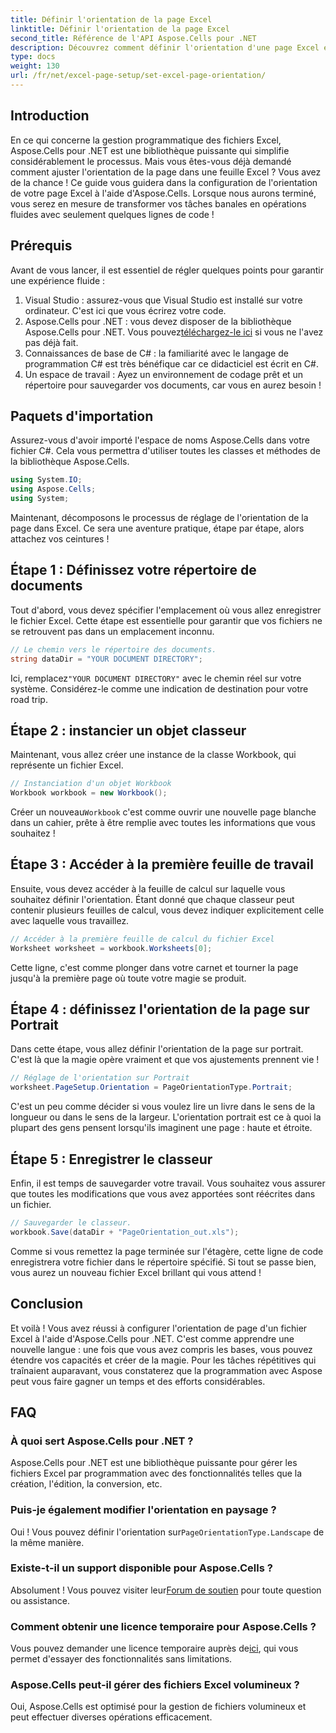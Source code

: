 ```yaml
---
title: Définir l'orientation de la page Excel
linktitle: Définir l'orientation de la page Excel
second_title: Référence de l'API Aspose.Cells pour .NET
description: Découvrez comment définir l'orientation d'une page Excel étape par étape à l'aide d'Aspose.Cells pour .NET. Obtenez des résultats optimisés.
type: docs
weight: 130
url: /fr/net/excel-page-setup/set-excel-page-orientation/
---
```

## Introduction

En ce qui concerne la gestion programmatique des fichiers Excel, Aspose.Cells pour .NET est une bibliothèque puissante qui simplifie considérablement le processus. Mais vous êtes-vous déjà demandé comment ajuster l'orientation de la page dans une feuille Excel ? Vous avez de la chance ! Ce guide vous guidera dans la configuration de l'orientation de votre page Excel à l'aide d'Aspose.Cells. Lorsque nous aurons terminé, vous serez en mesure de transformer vos tâches banales en opérations fluides avec seulement quelques lignes de code !

## Prérequis

Avant de vous lancer, il est essentiel de régler quelques points pour garantir une expérience fluide :

1. Visual Studio : assurez-vous que Visual Studio est installé sur votre ordinateur. C'est ici que vous écrirez votre code.
2. Aspose.Cells pour .NET : vous devez disposer de la bibliothèque Aspose.Cells pour .NET. Vous pouvez[téléchargez-le ici](https://releases.aspose.com/cells/net/) si vous ne l'avez pas déjà fait.
3. Connaissances de base de C# : la familiarité avec le langage de programmation C# est très bénéfique car ce didacticiel est écrit en C#.
4. Un espace de travail : Ayez un environnement de codage prêt et un répertoire pour sauvegarder vos documents, car vous en aurez besoin !

## Paquets d'importation

Assurez-vous d'avoir importé l'espace de noms Aspose.Cells dans votre fichier C#. Cela vous permettra d'utiliser toutes les classes et méthodes de la bibliothèque Aspose.Cells.

```csharp
using System.IO;
using Aspose.Cells;
using System;
```

Maintenant, décomposons le processus de réglage de l'orientation de la page dans Excel. Ce sera une aventure pratique, étape par étape, alors attachez vos ceintures !

## Étape 1 : Définissez votre répertoire de documents

Tout d'abord, vous devez spécifier l'emplacement où vous allez enregistrer le fichier Excel. Cette étape est essentielle pour garantir que vos fichiers ne se retrouvent pas dans un emplacement inconnu.

```csharp
// Le chemin vers le répertoire des documents.
string dataDir = "YOUR DOCUMENT DIRECTORY";
```

 Ici, remplacez`"YOUR DOCUMENT DIRECTORY"` avec le chemin réel sur votre système. Considérez-le comme une indication de destination pour votre road trip.

## Étape 2 : instancier un objet classeur

Maintenant, vous allez créer une instance de la classe Workbook, qui représente un fichier Excel.

```csharp
// Instanciation d'un objet Workbook
Workbook workbook = new Workbook();
```

 Créer un nouveau`Workbook` c'est comme ouvrir une nouvelle page blanche dans un cahier, prête à être remplie avec toutes les informations que vous souhaitez !

## Étape 3 : Accéder à la première feuille de travail

Ensuite, vous devez accéder à la feuille de calcul sur laquelle vous souhaitez définir l'orientation. Étant donné que chaque classeur peut contenir plusieurs feuilles de calcul, vous devez indiquer explicitement celle avec laquelle vous travaillez.

```csharp
// Accéder à la première feuille de calcul du fichier Excel
Worksheet worksheet = workbook.Worksheets[0];
```

Cette ligne, c'est comme plonger dans votre carnet et tourner la page jusqu'à la première page où toute votre magie se produit.

## Étape 4 : définissez l'orientation de la page sur Portrait

Dans cette étape, vous allez définir l'orientation de la page sur portrait. C'est là que la magie opère vraiment et que vos ajustements prennent vie !

```csharp
// Réglage de l'orientation sur Portrait
worksheet.PageSetup.Orientation = PageOrientationType.Portrait;
```

C'est un peu comme décider si vous voulez lire un livre dans le sens de la longueur ou dans le sens de la largeur. L'orientation portrait est ce à quoi la plupart des gens pensent lorsqu'ils imaginent une page : haute et étroite.

## Étape 5 : Enregistrer le classeur

Enfin, il est temps de sauvegarder votre travail. Vous souhaitez vous assurer que toutes les modifications que vous avez apportées sont réécrites dans un fichier.

```csharp
// Sauvegarder le classeur.
workbook.Save(dataDir + "PageOrientation_out.xls");
```

Comme si vous remettez la page terminée sur l'étagère, cette ligne de code enregistrera votre fichier dans le répertoire spécifié. Si tout se passe bien, vous aurez un nouveau fichier Excel brillant qui vous attend !

## Conclusion

Et voilà ! Vous avez réussi à configurer l'orientation de page d'un fichier Excel à l'aide d'Aspose.Cells pour .NET. C'est comme apprendre une nouvelle langue : une fois que vous avez compris les bases, vous pouvez étendre vos capacités et créer de la magie. Pour les tâches répétitives qui traînaient auparavant, vous constaterez que la programmation avec Aspose peut vous faire gagner un temps et des efforts considérables.

## FAQ

### À quoi sert Aspose.Cells pour .NET ?
Aspose.Cells pour .NET est une bibliothèque puissante pour gérer les fichiers Excel par programmation avec des fonctionnalités telles que la création, l'édition, la conversion, etc.

### Puis-je également modifier l'orientation en paysage ?
Oui ! Vous pouvez définir l'orientation sur`PageOrientationType.Landscape` de la même manière.

### Existe-t-il un support disponible pour Aspose.Cells ?
 Absolument ! Vous pouvez visiter leur[Forum de soutien](https://forum.aspose.com/c/cells/9) pour toute question ou assistance.

### Comment obtenir une licence temporaire pour Aspose.Cells ?
 Vous pouvez demander une licence temporaire auprès de[ici](https://purchase.aspose.com/temporary-license/), qui vous permet d'essayer des fonctionnalités sans limitations.

### Aspose.Cells peut-il gérer des fichiers Excel volumineux ?
Oui, Aspose.Cells est optimisé pour la gestion de fichiers volumineux et peut effectuer diverses opérations efficacement.